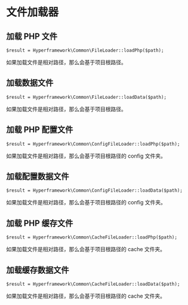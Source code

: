 # 文件加载器

## 加载 PHP 文件
```.php
$result = Hyperframework\Common\FileLoader::loadPhp($path);
```
如果加载文件是相对路径，那么会基于项目根路径。

## 加载数据文件
```.php
$result = Hyperframework\Common\FileLoader::loadData($path);
```
如果加载文件是相对路径，那么会基于项目根路径。

## 加载 PHP 配置文件
```.php
$result = Hyperframework\Common\ConfigFileLoader::loadPhp($path);
```
如果加载文件是相对路径，那么会基于项目根路径的 config 文件夹。

## 加载配置数据文件
```.php
$result = Hyperframework\Common\ConfigFileLoader::loadData($path);
```
如果加载文件是相对路径，那么会基于项目根路径的 config 文件夹。

## 加载 PHP 缓存文件
```.php
$result = Hyperframework\Common\CacheFileLoader::loadPhp($path);
```
如果加载文件是相对路径，那么会基于项目根路径的 cache 文件夹。

## 加载缓存数据文件
```.php
$result = Hyperframework\Common\CacheFileLoader::loadData($path);
```
如果加载文件是相对路径，那么会基于项目根路径的 cache 文件夹。
